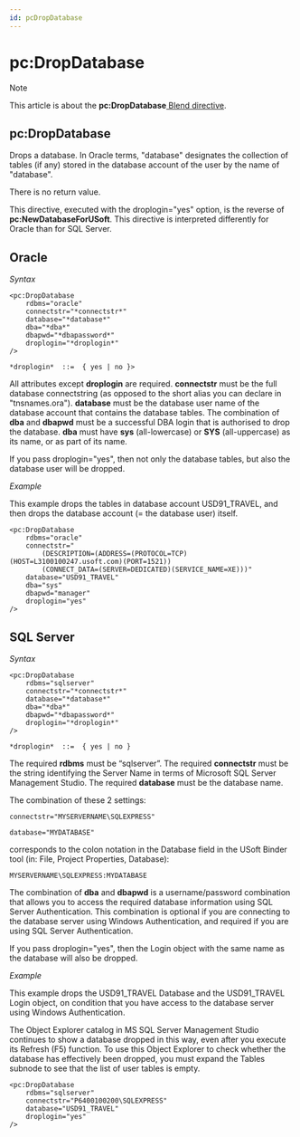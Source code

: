 ```yaml
---
id: pcDropDatabase
---
```


# pc:DropDatabase



> [!NOTE]
> This article is about the **pc:DropDatabase**[ Blend directive](/docs/Repositories/Blend_directives).

## **pc:DropDatabase**

Drops a database. In Oracle terms, "database" designates the collection of tables (if any) stored in the database account of the user by the name of "database".

There is no return value.

This directive, executed with the droplogin="yes" option, is the reverse of **pc:NewDatabaseForUSoft**.
This directive is interpreted differently for Oracle than for SQL Server.

## Oracle

*Syntax*

```
<pc:DropDatabase
    rdbms="oracle"
    connectstr="*connectstr*"
    database="*database*"
    dba="*dba*"
    dbapwd="*dbapassword*"
    droplogin="*droplogin*"
/>

*droplogin*  ::=  { yes | no }>
```

All attributes except **droplogin** are required. **connectstr** must be the full database connectstring (as opposed to the short alias you can declare in "tnsnames.ora"). **database** must be the database user name of the database account that contains the database tables. The combination of **dba** and **dbapwd** must be a successful DBA login that is authorised to drop the database. **dba** must have **sys** (all-lowercase) or **SYS** (all-uppercase) as its name, or as part of its name.

If you pass droplogin="yes", then not only the database tables, but also the database user will be dropped.

*Example*

This example drops the tables in database account USD91_TRAVEL, and then drops the database account (= the database user) itself.

```language-xml
<pc:DropDatabase
    rdbms="oracle"
    connectstr="
        (DESCRIPTION=(ADDRESS=(PROTOCOL=TCP)(HOST=L3100100247.usoft.com)(PORT=1521))
        (CONNECT_DATA=(SERVER=DEDICATED)(SERVICE_NAME=XE)))"
    database="USD91_TRAVEL"
    dba="sys"
    dbapwd="manager"
    droplogin="yes"
/>
```

## SQL Server

*Syntax*

```
<pc:DropDatabase
    rdbms="sqlserver"
    connectstr="*connectstr*"
    database="*database*"
    dba="*dba*"
    dbapwd="*dbapassword*"
    droplogin="*droplogin*"
/>

*droplogin*  ::=  { yes | no }
```

The required **rdbms** must be “sqlserver”. The required **connectstr** must be the string identifying the Server Name in terms of Microsoft SQL Server Management Studio. The required **database** must be the database name.

The combination of these 2 settings:

```language-xml
connectstr="MYSERVERNAME\SQLEXPRESS"

database="MYDATABASE"
```

corresponds to the colon notation in the Database field in the USoft Binder tool (in: File, Project Properties, Database):

```
MYSERVERNAME\SQLEXPRESS:MYDATABASE
```

The combination of **dba** and **dbapwd** is a username/password combination that allows you to access the required database information using SQL Server Authentication. This combination is optional if you are connecting to the database server using Windows Authentication, and required if you are using SQL Server Authentication.

If you pass droplogin="yes", then the Login object with the same name as the database will also be dropped.

*Example*

This example drops the USD91_TRAVEL Database and the USD91_TRAVEL Login object, on condition that you have access to the database server using Windows Authentication.

The Object Explorer catalog in MS SQL Server Management Studio continues to show a database dropped in this way, even after you execute its Refresh (F5) function. To use this Object Explorer to check whether the database has effectively been dropped, you must expand the Tables subnode to see that the list of user tables is empty.

```language-xml
<pc:DropDatabase
    rdbms="sqlserver"
    connectstr="P6400100200\SQLEXPRESS"
    database="USD91_TRAVEL"
    droplogin="yes"
/>
```

 